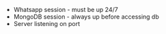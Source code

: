 * Whatsapp session - must be up 24/7
* MongoDB session - always up before accessing db
* Server listening on port